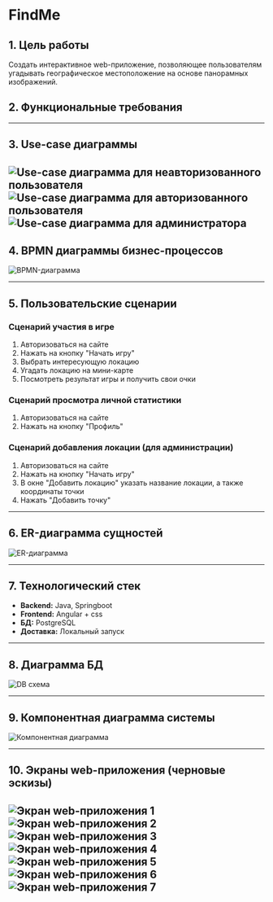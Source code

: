 # FindMe

## 1. Цель работы
Создать интерактивное web-приложение, позволяющее пользователям угадывать географическое местоположение на основе панорамных изображений.

## 2. Функциональные требования
---

## 3. Use-case диаграммы  
![Use-case диаграмма для неавторизованного пользователя](./assets/usecase_1.png)
![Use-case диаграмма для авторизованного пользователя](./assets/usecase_2.png)
![Use-case диаграмма для администратора](./assets/usecase_3.png)
---

## 4. BPMN диаграммы бизнес-процессов
![BPMN-диаграмма](./assets/bpmn.png)

---

## 5. Пользовательские сценарии

### Сценарий участия в игре
1. Авторизоваться на сайте
2. Нажать на кнопку "Начать игру"
3. Выбрать интересующую локацию
4. Угадать локацию на мини-карте
5. Посмотреть результат игры и получить свои очки

### Сценарий просмотра личной статистики
1. Авторизоваться на сайте
2. Нажать на кнопку "Профиль"

### Сценарий добавления локации (для администрации)
1. Авторизоваться на сайте
2. Нажать на кнопку "Начать игру"
3. В окне "Добавить локацию" указать название локации, а также координаты точки
4. Нажать "Добавить точку"

---

## 6. ER-диаграмма сущностей
![ER-диаграмма](./assets/er.png)

---

## 7. Технологический стек
- **Backend:** Java, Springboot  
- **Frontend:** Angular + css  
- **БД:** PostgreSQL
- **Доставка:** Локальный запуск 

---

## 8. Диаграмма БД
![DB схема](./assets/bd.png)

---

## 9. Компонентная диаграмма системы
![Компонентная диаграмма](./assets/components.png)

---

## 10. Экраны web-приложения (черновые эскизы)
![Экран web-приложения 1](./assets/ui_1.png)
![Экран web-приложения 2](./assets/ui_2.png)
![Экран web-приложения 3](./assets/ui_3.png)
![Экран web-приложения 4](./assets/ui_4.png)
![Экран web-приложения 5](./assets/ui_5.png)
![Экран web-приложения 6](./assets/ui_6.png)
![Экран web-приложения 7](./assets/ui_7.png)
---


